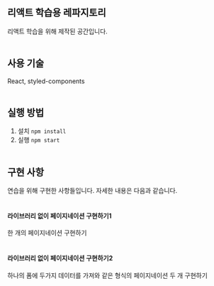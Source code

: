## 리액트 학습용 레파지토리

리액트 학습을 위해 제작된 공간입니다.
<br /><br />

## 사용 기술
React, styled-components
<br /><br />

## 실행 방법
1. 설치 `npm install`
2. 실행 `npm start`
<br /><br />

## 구현 사항
연습을 위해 구현한 사항들입니다. 자세한 내용은 다음과 같습니다.
<br /><br />
#### 라이브러리 없이 페이지네이션 구현하기1
한 개의 페이지네이션 구현하기
<br /><br />
#### 라이브러리 없이 페이지네이션 구현하기2
하나의 폼에 두가지 데이터를 가져와 같은 형식의 페이지네이션 두 개 구현하기
